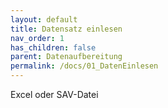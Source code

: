 ```yaml
---
layout: default
title: Datensatz einlesen
nav_order: 1
has_children: false
parent: Datenaufbereitung
permalink: /docs/01_DatenEinlesen
---
```


Excel oder SAV-Datei

